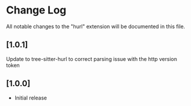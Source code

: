 # Change Log

All notable changes to the "hurl" extension will be documented in this file.

## [1.0.1]

Update to tree-sitter-hurl to correct parsing issue with the http version token

## [1.0.0]

- Initial release
